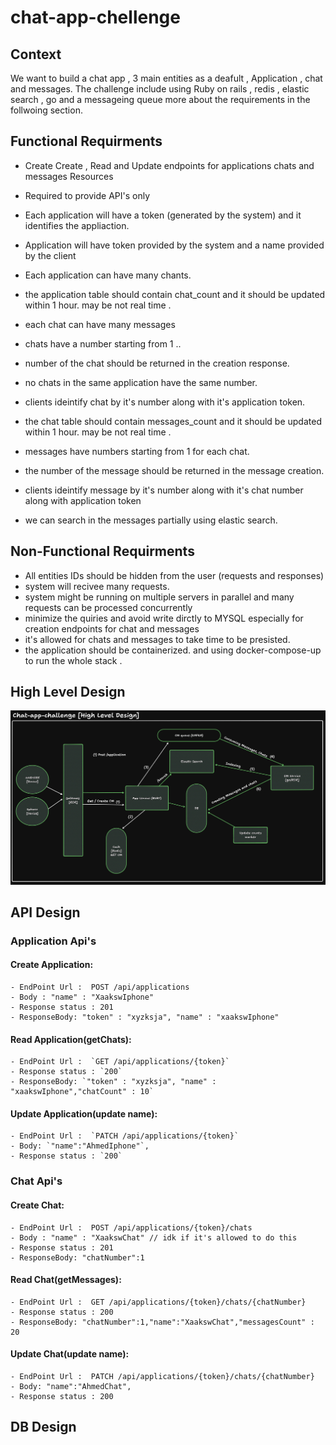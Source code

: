 # chat-app-chellenge

## Context
We want to build a chat app , 3 main entities as a deafult , Application , chat and messages. The challenge include using Ruby on rails , redis , elastic search , go and a messageing queue more about the requirements in the follwoing section.

## Functional Requirments 
- Create Create , Read and Update endpoints for applications chats and messages Resources
- Required to provide API's only
- Each application will have a token (generated by the system) and it identifies the appliaction.
- Application will have token provided by the system and a name provided by the client
- Each application can have many chants.
- the application table should contain chat_count and it should be updated within 1 hour. may be not real time .
  
- each chat can have many messages
- chats have a number starting from 1 ..
- number of the chat should be returned in the creation response.
- no chats in the same application have the same number.
- clients ideintify chat by it's number along with it's application token.
- the chat table should contain messages_count and it should be updated within 1 hour. may be not real time .

- messages have numbers starting from 1 for each chat.
- the number of the message should be returned in the message creation.
- clients ideintify message by it's number along with it's chat number along with application token
- we can search in the messages partially using elastic search.

## Non-Functional Requirments
- All entities IDs should be hidden from the user (requests and responses)
- system will recivee many requests.
- system might be running on multiple servers in parallel and many requests can be processed concurrently
- minimize the quiries and avoid write dirctly to MYSQL especially for creation endpoints for chat and messages
- it's allowed for chats and messages to take time to be presisted.
- the application should be containerized. and using docker-compose-up to run the whole stack .
  
## High Level Design 
![High Level Design](https://github.com/xaaksw/chat-app-chellenge/blob/master/high-level-design.jpeg)

## API Design
### Application Api's
#### Create Application: 
```
- EndPoint Url :  POST /api/applications
- Body : "name" : "XaakswIphone"
- Response status : 201
- ResponseBody: "token" : "xyzksja", "name" : "xaakswIphone"
```
#### Read Application(getChats): 
```
- EndPoint Url :  `GET /api/applications/{token}`
- Response status : `200`
- ResponseBody: `"token" : "xyzksja", "name" : "xaakswIphone","chatCount" : 10`
```
#### Update Application(update name): 
```
- EndPoint Url :  `PATCH /api/applications/{token}`
- Body: `"name":"AhmedIphone"`,
- Response status : `200`
```
### Chat Api's
#### Create Chat: 
```
- EndPoint Url :  POST /api/applications/{token}/chats
- Body : "name" : "XaakswChat" // idk if it's allowed to do this
- Response status : 201
- ResponseBody: "chatNumber":1
```
#### Read Chat(getMessages): 
```
- EndPoint Url :  GET /api/applications/{token}/chats/{chatNumber}
- Response status : 200
- ResponseBody: "chatNumber":1,"name":"XaakswChat","messagesCount" : 20
```
#### Update Chat(update name): 
```
- EndPoint Url :  PATCH /api/applications/{token}/chats/{chatNumber}
- Body: "name":"AhmedChat",
- Response status : 200
```


## DB Design 

